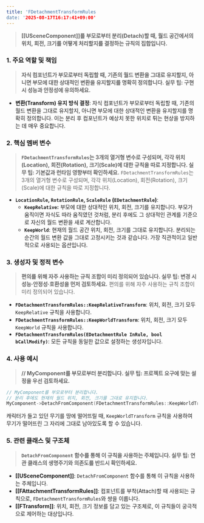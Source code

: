 ```yaml
---
title: 'FDetachmentTransformRules
date: '2025-08-17T16:17:41+09:00'
---
```




> **[[USceneComponent]]를 부모로부터 분리(Detach)할 때, 월드 공간에서의 위치, 회전, 크기를 어떻게 처리할지를 결정하는 규칙의 집합입니다.**

### **1. 주요 역할 및 책임**
> **자식 컴포넌트가 부모로부터 독립할 때, 기존의 월드 변환을 그대로 유지할지, 아니면 부모에 대한 상대적인 변환을 유지할지를 명확히 정의합니다. 실무 팁: 구현 시 성능과 안정성에 유의하세요.**
* **변환(Transform) 유지 방식 결정**:
	자식 컴포넌트가 부모로부터 독립할 때, 기존의 월드 변환을 그대로 유지할지, 아니면 부모에 대한 상대적인 변환을 유지할지를 명확히 정의합니다. 이는 분리 후 컴포넌트가 예상치 못한 위치로 튀는 현상을 방지하는 데 매우 중요합니다.

### **2. 핵심 멤버 변수**
> **`FDetachmentTransformRules`는 3개의 열거형 변수로 구성되며, 각각 위치(Location), 회전(Rotation), 크기(Scale)에 대한 규칙을 따로 지정합니다. 실무 팁: 기본값과 런타임 영향부터 확인하세요.**
`FDetachmentTransformRules`는 3개의 열거형 변수로 구성되며, 각각 위치(Location), 회전(Rotation), 크기(Scale)에 대한 규칙을 따로 지정합니다.
* **`LocationRule`, `RotationRule`, `ScaleRule` (`EDetachmentRule`)**:
	* **`KeepRelative`:**
		부모에 대한 상대적인 위치, 회전, 크기를 유지합니다. 부모가 움직이면 자식도 따라 움직였던 것처럼, 분리 후에도 그 상대적인 관계를 기준으로 자신의 월드 변환을 새로 계산합니다.
    * **`KeepWorld`**:
    	현재의 월드 공간 위치, 회전, 크기를 그대로 유지합니다. 분리되는 순간의 월드 변환 값을 그대로 고정시키는 것과 같습니다. 가장 직관적이고 일반적으로 사용되는 옵션입니다.

### **3. 생성자 및 정적 변수**
> **편의를 위해 자주 사용하는 규칙 조합이 미리 정의되어 있습니다. 실무 팁: 변경 시 성능·안정성·호환성을 먼저 검토하세요.**
편의를 위해 자주 사용하는 규칙 조합이 미리 정의되어 있습니다.
* **`FDetachmentTransformRules::KeepRelativeTransform`**:
	위치, 회전, 크기 모두 `KeepRelative` 규칙을 사용합니다.
* **`FDetachmentTransformRules::KeepWorldTransform`**:
	위치, 회전, 크기 모두 `KeepWorld` 규칙을 사용합니다.
* **`FDetachmentTransformRules(EDetachmentRule InRule, bool bCallModify)`**:
	모든 규칙을 동일한 값으로 설정하는 생성자입니다.

### **4. 사용 예시**
> **// MyComponent를 부모로부터 분리합니다. 실무 팁: 프로젝트 요구에 맞는 설정을 우선 검토하세요.**
```cpp
// MyComponent를 부모로부터 분리합니다.
// 분리 후에도 현재의 월드 위치, 회전, 크기를 그대로 유지합니다.
MyComponent->DetachFromComponent(FDetachmentTransformRules::KeepWorldTransform);
```
캐릭터가 들고 있던 무기를 땅에 떨어뜨릴 때, `KeepWorldTransform` 규칙을 사용하여 무기가 떨어뜨린 그 자리에 그대로 남아있도록 할 수 있습니다.

### **5. 관련 클래스 및 구조체**
> **`DetachFromComponent` 함수를 통해 이 규칙을 사용하는 주체입니다. 실무 팁: 연관 클래스의 생명주기와 의존도를 반드시 확인하세요.**
* **[[USceneComponent]]**:
	`DetachFromComponent` 함수를 통해 이 규칙을 사용하는 주체입니다.
* **[[FAttachmentTransformRules]]**:
	컴포넌트를 부착(Attach)할 때 사용되는 규칙으로, `FDetachmentTransformRules`와 쌍을 이룹니다.
* **[[FTransform]]**:
	위치, 회전, 크기 정보를 담고 있는 구조체로, 이 규칙들이 궁극적으로 제어하는 대상입니다.
